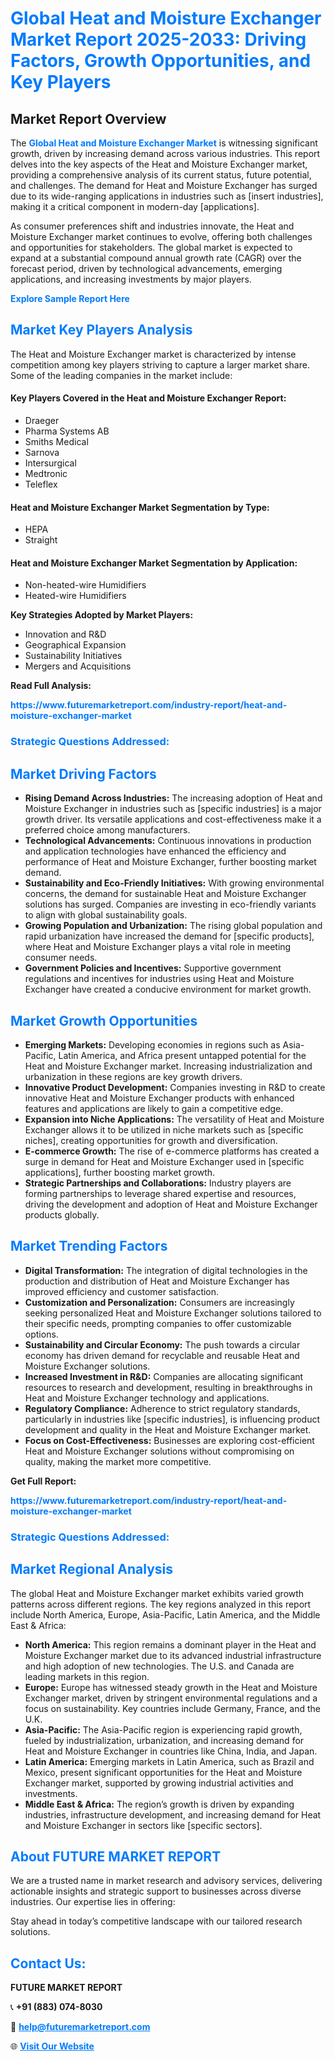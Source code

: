 <h1 style="color: #007BFF;">Global Heat and Moisture Exchanger Market Report 2025-2033: Driving Factors, Growth Opportunities, and Key Players</h1>

<section id="overview">
<h2>Market Report Overview</h2>
<p>The <a href="https://www.futuremarketreport.com/industry-report/heat-and-moisture-exchanger-market" style="color: #007BFF; text-decoration: none;"><strong>Global Heat and Moisture Exchanger Market</strong></a> is witnessing significant growth, driven by increasing demand across various industries. This report delves into the key aspects of the Heat and Moisture Exchanger market, providing a comprehensive analysis of its current status, future potential, and challenges. The demand for Heat and Moisture Exchanger has surged due to its wide-ranging applications in industries such as [insert industries], making it a critical component in modern-day [applications].</p>
<p>As consumer preferences shift and industries innovate, the Heat and Moisture Exchanger market continues to evolve, offering both challenges and opportunities for stakeholders. The global market is expected to expand at a substantial compound annual growth rate (CAGR) over the forecast period, driven by technological advancements, emerging applications, and increasing investments by major players.</p>
</section>

<section id="overview">
<p><a href="https://www.futuremarketreport.com/request-sample/reportId=46319" style="color: #007BFF; text-decoration: none;"><strong>Explore Sample Report Here</strong></a></p>
</section>

<section id="key-players">
<h2 style="color: #007BFF;">Market Key Players Analysis</h2>
<p>The Heat and Moisture Exchanger market is characterized by intense competition among key players striving to capture a larger market share. Some of the leading companies in the market include:</p>
<h4>Key Players Covered in the Heat and Moisture Exchanger Report:</h4>
<ul><li>Draeger</li><li>Pharma Systems AB</li><li>Smiths Medical</li><li>Sarnova</li><li>Intersurgical</li><li>Medtronic</li><li>Teleflex</li></ul>
<h4>Heat and Moisture Exchanger Market Segmentation by Type:</h4>
<ul><li>HEPA</li><li>Straight</li></ul>

<h4>Heat and Moisture Exchanger Market Segmentation by Application:</h4>
<ul><li>Non-heated-wire Humidifiers</li><li>Heated-wire Humidifiers</li></ul>
<p><strong>Key Strategies Adopted by Market Players:</strong></p>
<ul>
<li>Innovation and R&D</li>
<li>Geographical Expansion</li>
<li>Sustainability Initiatives</li>
<li>Mergers and Acquisitions</li>
</ul>
</section>

<section>
<p><strong>Read Full Analysis: </strong></p><a href="https://www.futuremarketreport.com/industry-report/heat-and-moisture-exchanger-market" style="color: #007BFF; text-decoration: none;"><strong>https://www.futuremarketreport.com/industry-report/heat-and-moisture-exchanger-market</strong></a>
<h3 style="color: #007BFF;">Strategic Questions Addressed:</h3>
</section>

<section id="driving-factors">
<h2 style="color: #007BFF;">Market Driving Factors</h2>
<ul>
<li><strong>Rising Demand Across Industries:</strong> The increasing adoption of Heat and Moisture Exchanger in industries such as [specific industries] is a major growth driver. Its versatile applications and cost-effectiveness make it a preferred choice among manufacturers.</li>
<li><strong>Technological Advancements:</strong> Continuous innovations in production and application technologies have enhanced the efficiency and performance of Heat and Moisture Exchanger, further boosting market demand.</li>
<li><strong>Sustainability and Eco-Friendly Initiatives:</strong> With growing environmental concerns, the demand for sustainable Heat and Moisture Exchanger solutions has surged. Companies are investing in eco-friendly variants to align with global sustainability goals.</li>
<li><strong>Growing Population and Urbanization:</strong> The rising global population and rapid urbanization have increased the demand for [specific products], where Heat and Moisture Exchanger plays a vital role in meeting consumer needs.</li>
<li><strong>Government Policies and Incentives:</strong> Supportive government regulations and incentives for industries using Heat and Moisture Exchanger have created a conducive environment for market growth.</li>
</ul>
</section>

<section id="growth-opportunities">
<h2 style="color: #007BFF;">Market Growth Opportunities</h2>
<ul>
<li><strong>Emerging Markets:</strong> Developing economies in regions such as Asia-Pacific, Latin America, and Africa present untapped potential for the Heat and Moisture Exchanger market. Increasing industrialization and urbanization in these regions are key growth drivers.</li>
<li><strong>Innovative Product Development:</strong> Companies investing in R&D to create innovative Heat and Moisture Exchanger products with enhanced features and applications are likely to gain a competitive edge.</li>
<li><strong>Expansion into Niche Applications:</strong> The versatility of Heat and Moisture Exchanger allows it to be utilized in niche markets such as [specific niches], creating opportunities for growth and diversification.</li>
<li><strong>E-commerce Growth:</strong> The rise of e-commerce platforms has created a surge in demand for Heat and Moisture Exchanger used in [specific applications], further boosting market growth.</li>
<li><strong>Strategic Partnerships and Collaborations:</strong> Industry players are forming partnerships to leverage shared expertise and resources, driving the development and adoption of Heat and Moisture Exchanger products globally.</li>
</ul>
</section>

<section id="trending-factors">
<h2 style="color: #007BFF;">Market Trending Factors</h2>
<ul>
<li><strong>Digital Transformation:</strong> The integration of digital technologies in the production and distribution of Heat and Moisture Exchanger has improved efficiency and customer satisfaction.</li>
<li><strong>Customization and Personalization:</strong> Consumers are increasingly seeking personalized Heat and Moisture Exchanger solutions tailored to their specific needs, prompting companies to offer customizable options.</li>
<li><strong>Sustainability and Circular Economy:</strong> The push towards a circular economy has driven demand for recyclable and reusable Heat and Moisture Exchanger solutions.</li>
<li><strong>Increased Investment in R&D:</strong> Companies are allocating significant resources to research and development, resulting in breakthroughs in Heat and Moisture Exchanger technology and applications.</li>
<li><strong>Regulatory Compliance:</strong> Adherence to strict regulatory standards, particularly in industries like [specific industries], is influencing product development and quality in the Heat and Moisture Exchanger market.</li>
<li><strong>Focus on Cost-Effectiveness:</strong> Businesses are exploring cost-efficient Heat and Moisture Exchanger solutions without compromising on quality, making the market more competitive.</li>
</ul>
</section>

<section>
<p><strong>Get Full Report: </strong></p><a href="https://www.futuremarketreport.com/industry-report/heat-and-moisture-exchanger-market" style="color: #007BFF; text-decoration: none;"><strong>https://www.futuremarketreport.com/industry-report/heat-and-moisture-exchanger-market</strong></a>
<h3 style="color: #007BFF;">Strategic Questions Addressed:</h3>
</section>


<section id="regional-analysis">
<h2 style="color: #007BFF;">Market Regional Analysis</h2>
<p>The global Heat and Moisture Exchanger market exhibits varied growth patterns across different regions. The key regions analyzed in this report include North America, Europe, Asia-Pacific, Latin America, and the Middle East & Africa:</p>
<ul>
<li><strong>North America:</strong> This region remains a dominant player in the Heat and Moisture Exchanger market due to its advanced industrial infrastructure and high adoption of new technologies. The U.S. and Canada are leading markets in this region.</li>
<li><strong>Europe:</strong> Europe has witnessed steady growth in the Heat and Moisture Exchanger market, driven by stringent environmental regulations and a focus on sustainability. Key countries include Germany, France, and the U.K.</li>
<li><strong>Asia-Pacific:</strong> The Asia-Pacific region is experiencing rapid growth, fueled by industrialization, urbanization, and increasing demand for Heat and Moisture Exchanger in countries like China, India, and Japan.</li>
<li><strong>Latin America:</strong> Emerging markets in Latin America, such as Brazil and Mexico, present significant opportunities for the Heat and Moisture Exchanger market, supported by growing industrial activities and investments.</li>
<li><strong>Middle East & Africa:</strong> The region’s growth is driven by expanding industries, infrastructure development, and increasing demand for Heat and Moisture Exchanger in sectors like [specific sectors].</li>
</ul>
</section>

<footer>
<h2 style="color: #007BFF;">About FUTURE MARKET REPORT</h2>
<p>We are a trusted name in market research and advisory services, delivering actionable insights and strategic support to businesses across diverse industries. Our expertise lies in offering:</p>

<p>Stay ahead in today’s competitive landscape with our tailored research solutions.</p>

<h2 style="color: #007BFF;">Contact Us:</h2>
<p><strong>FUTURE MARKET REPORT</strong></p>
<p>📞 <strong>+91 (883) 074-8030</strong></p>
<p>📧 <strong><a href="mailto:help@futuremarketreport.com" style="color: #007BFF;">help@futuremarketreport.com</a></strong></p>
<p>🌐 <strong><a href="https://www.futuremarketreport.com/" style="color: #007BFF;">Visit Our Website</a></strong></p>
</footer>